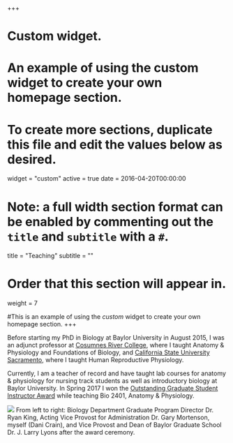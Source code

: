 +++
# Custom widget.
# An example of using the custom widget to create your own homepage section.
# To create more sections, duplicate this file and edit the values below as desired.
widget = "custom"
active = true
date = 2016-04-20T00:00:00

# Note: a full width section format can be enabled by commenting out the `title` and `subtitle` with a `#`.
title = "Teaching"
subtitle = ""

# Order that this section will appear in.
weight = 7

#This is an example of using the *custom* widget to create your own homepage section.
+++

Before starting my PhD in Biology at Baylor University in August 2015, I was an adjunct professor at [Cosumnes River College](https://www.crc.losrios.edu/), where I taught Anatomy & Physiology and Foundations of Biology, and [California State University Sacramento](https://www.csus.edu/), where I taught Human Reproductive Physiology.

Currently, I am a teacher of record and have taught lab courses for anatomy & physiology for nursing track students as well as introductory biology at Baylor University. In Spring 2017 I won the [Outstanding Graduate Student Instructor Award](https://www.baylor.edu/graduate/currentstudents/index.php?id=98859) while teaching Bio 2401, Anatomy & Physiology. 

![](/img/DCTeachingAward.jpg)
From left to right: Biology Department Graduate Program Director Dr. Ryan King, Acting Vice Provost for Administration Dr. Gary Mortenson, myself (Dani Crain), and Vice Provost and Dean of Baylor Graduate School Dr. J. Larry Lyons after the award ceremony.
